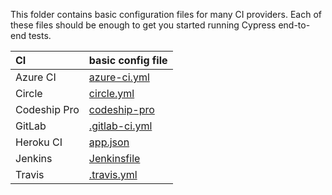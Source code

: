 This folder contains basic configuration files for many CI providers. Each of these files should be enough to get you started running Cypress end-to-end tests.

CI | basic config file
:--- | :---
Azure CI | [azure-ci.yml](azure-ci.yml)
Circle | [circle.yml](circle.yml)
Codeship Pro | [codeship-pro](codeship-pro)
GitLab | [.gitlab-ci.yml](.gitlab-ci.yml)
Heroku CI | [app.json](app.json)
Jenkins | [Jenkinsfile](Jenkinsfile)
Travis | [.travis.yml](.travis.yml)
